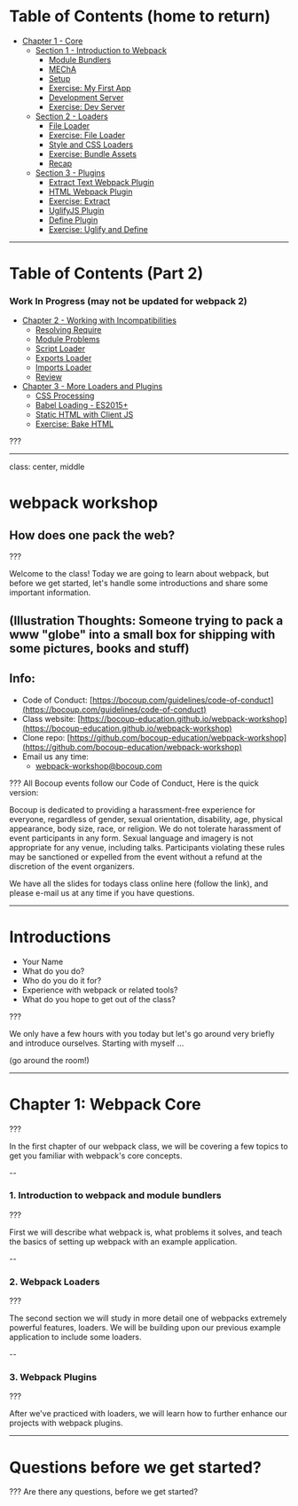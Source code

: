 # Table of Contents (home to return)

- [Chapter 1 - Core](#ch1)
  - [Section 1 - Introduction to Webpack](#ch1)
      - [Module Bundlers](#ch1-sec1)
      - [MEChA](#ch1-sec2)
      - [Setup](#ch1-sec3)
      - [Exercise: My First App](#ch1-ex1)
      - [Development Server](#ch1-sec5)
      - [Exercise: Dev Server](#ch1-ex2)
  - [Section 2 - Loaders](#ch1.2)
      - [File Loader](#ch1.2-sec1)
      - [Exercise: File Loader](#ch1.2-ex1)
      - [Style and CSS Loaders](#ch1.2-sec3)
      - [Exercise: Bundle Assets](#ch1.2-ex2)
      - [Recap](#ch1.2-sec5)
  - [Section 3 - Plugins](#ch1.3)
      - [Extract Text Webpack Plugin](#ch1.3-sec1)
      - [HTML Webpack Plugin](#ch1.3-sec2)
      - [Exercise: Extract](#ch1.3-ex1)
      - [UglifyJS Plugin](#ch1.3-sec4)
      - [Define Plugin](#ch1.3-sec5)
      - [Exercise: Uglify and Define](#ch1.3-ex2)

---

# Table of Contents (Part 2)
### Work In Progress (may not be updated for webpack 2)

- [Chapter 2 - Working with Incompatibilities](#ch2)
  - [Resolving Require](#ch2-sec1)
  - [Module Problems](#ch2-sec2)
  - [Script Loader](#ch2-sec3)
  - [Exports Loader](#ch2-sec4)
  - [Imports Loader](#ch2-sec5)
  - [Review](#ch2-sec6)
- [Chapter 3 - More Loaders and Plugins](#ch3)
  - [CSS Processing](#ch3-sec1)
  - [Babel Loading - ES2015+](#ch3-sec2)
  - [Static HTML with Client JS](#ch3-sec3)
  - [Exercise: Bake HTML](#ch3-sec4)

???

---

class: center, middle

# webpack workshop
## How does one pack the web?

???

Welcome to the class!  Today we are going to learn about webpack, but before we get started, let's handle some introductions and share some important information.

(Illustration Thoughts: Someone trying to pack a www "globe" into a small box for shipping with some pictures, books and stuff)
---

## Info:

* Code of Conduct: [https://bocoup.com/guidelines/code-of-conduct](https://bocoup.com/guidelines/code-of-conduct)
* Class website: [https://bocoup-education.github.io/webpack-workshop](https://bocoup-education.github.io/webpack-workshop)
* Clone repo: [https://github.com/bocoup-education/webpack-workshop](https://github.com/bocoup-education/webpack-workshop)
* Email us any time:
  - [webpack-workshop@bocoup.com](mailto:webpack-workshop@bocoup.com)

???
All Bocoup events follow our Code of Conduct, Here is the quick version:

Bocoup is dedicated to providing a harassment-free experience for everyone, regardless of gender, sexual orientation, disability, age, physical appearance, body size, race, or religion. We do not tolerate harassment of event participants in any form. Sexual language and imagery is not appropriate for any venue, including talks. Participants violating these rules may be sanctioned or expelled from the event without a refund at the discretion of the event organizers.

We have all the slides for todays class online here (follow the link), and please e-mail us at any time if you have questions.

---

# Introductions

- Your Name
- What do you do?
- Who do you do it for?
- Experience with webpack or related tools?
- What do you hope to get out of the class?

???

We only have a few hours with you today but let's go around very briefly and introduce ourselves.  Starting with myself ...

(go around the room!)

---

# Chapter 1: Webpack Core

???

In the first chapter of our webpack class, we will be covering a few topics to get you familiar with webpack's core concepts.

--

### 1. Introduction to webpack and module bundlers

???

First we will describe what webpack is, what problems it solves, and teach the basics of setting up webpack with an example application.

--
### 2. Webpack Loaders

???

The second section we will study in more detail one of webpacks extremely powerful features, loaders.  We will be building upon our previous example application to include some loaders.

--

### 3. Webpack Plugins

???

After we've practiced with loaders, we will learn how to further enhance our projects with webpack plugins.

---

# Questions before we get started?

???
Are there any questions, before we get started?
